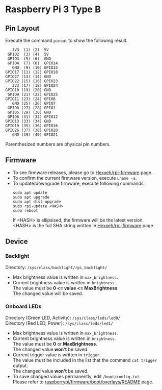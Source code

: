 # Raspberry Pi 3 Type B
[Hexxeh/rpi-firmware]: https://github.com/Hexxeh/rpi-firmware/commits/master
[raspberrypi/firmware/boot/overlays/README]: https://github.com/raspberrypi/firmware/blob/master/boot/overlays/README

## Pin Layout
Execute the command `pinout` to show the following result.
```
   3V3  (1) (2)  5V    
 GPIO2  (3) (4)  5V    
 GPIO3  (5) (6)  GND   
 GPIO4  (7) (8)  GPIO14
   GND  (9) (10) GPIO15
GPIO17 (11) (12) GPIO18
GPIO27 (13) (14) GND   
GPIO22 (15) (16) GPIO23
   3V3 (17) (18) GPIO24
GPIO10 (19) (20) GND   
 GPIO9 (21) (22) GPIO25
GPIO11 (23) (24) GPIO8 
   GND (25) (26) GPIO7 
 GPIO0 (27) (28) GPIO1 
 GPIO5 (29) (30) GND   
 GPIO6 (31) (32) GPIO12
GPIO13 (33) (34) GND   
GPIO19 (35) (36) GPIO16
GPIO26 (37) (38) GPIO20
   GND (39) (40) GPIO21
```
Parenthesized numbers are physical pin numbers.

## Firmware
- To see firmware releases, please go to [Hexxeh/rpi-firmware] page.  
- To confirm the current firmware version, execute `uname -a`.
- To update/downgrade firmware, execute following commands.
    ```
    sudo apt update
    sudo apt upgrade
    sudo apt dist-upgrade
    sudo rpi-update <HASH>
    sudo reboot
    ```
    If \<HASH\> is ellipsised, the firmware will be the latest version.  
    \<HASH\> is the full SHA string written in [Hexxeh/rpi-firmware] page.

## Device
### Backlight
Directory: `/sys/class/backlight/rpi_backlight/`
- Max brightness value is written in `max_brightness`.
- Current brightness value is written in `brightness`.  
  The value must be **0 <= value <= MaxBrightness**.  
  The changed value will be saved.
### Onboard LEDs
Directory (Green LED, Activity): `/sys/class/leds/led0/`  
Directory (Red LED, Power): `/sys/class/leds/led1/`  
- Max brightness value is written in `max_brightness`.
- Current brightness value is written in `brightness`.  
  The value must be **0** or **MaxBrightness**.  
  The changed value **won't** be saved.
- Current trigger value is written in `trigger`.  
  The value must be included in the list that the command `cat trigger` output.  
  The changed value **won't** be saved.
- To save changed values permanently, edit `/boot/config.txt`.  
  Please refer to [raspberrypi/firmware/boot/overlays/README] page.
